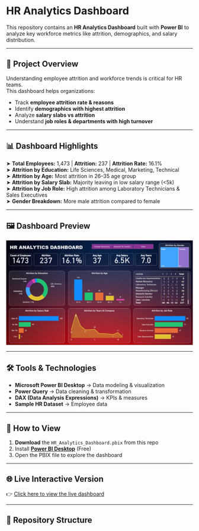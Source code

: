 
# HR Analytics Dashboard  

This repository contains an **HR Analytics Dashboard** built with **Power BI** to analyze key workforce metrics like attrition, demographics, and salary distribution.  

---

## 📖 Project Overview  

Understanding employee attrition and workforce trends is critical for HR teams.  
This dashboard helps organizations:  

- Track **employee attrition rate & reasons**  
- Identify **demographics with highest attrition**  
- Analyze **salary slabs vs attrition**  
- Understand **job roles & departments with high turnover**  

---

## 📊 Dashboard Highlights  

➤ **Total Employees:** 1,473 | **Attrition:** 237 | **Attrition Rate:** 16.1%  
➤ **Attrition by Education:** Life Sciences, Medical, Marketing, Technical  
➤ **Attrition by Age:** Most attrition in 26–35 age group  
➤ **Attrition by Salary Slab:** Majority leaving in low salary range (<5k)  
➤ **Attrition by Job Role:** High attrition among Laboratory Technicians & Sales Executives  
➤ **Gender Breakdown:** More male attrition compared to female  

---

## 🖼️ Dashboard Preview  

![Dashboard Preview](https://github.com/aditya31j/HR-Analytics-Dashboard/blob/main/HR%20Dashboard%20Screenshot.png)  

---

## 🛠️ Tools & Technologies  

- **Microsoft Power BI Desktop** → Data modeling & visualization  
- **Power Query** → Data cleaning & transformation  
- **DAX (Data Analysis Expressions)** → KPIs & measures  
- **Sample HR Dataset** → Employee data  

---

## 🚀 How to View  

1. **Download** the `HR_Analytics_Dashboard.pbix` from this repo  
2. Install **[Power BI Desktop](https://powerbi.microsoft.com/desktop/)** (Free)  
3. Open the PBIX file to explore the dashboard  

---

## 🌐 Live Interactive Version  

👉 [Click here to view the live dashboard](https://github.com/aditya31j/HR-Analytics-Dashboard/blob/main/HR%20ANALYTICS%20DASHBOARD.pbix)  



---

## 📂 Repository Structure  


